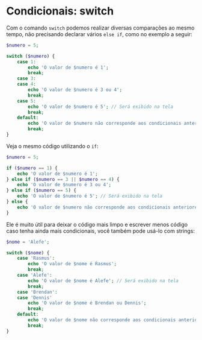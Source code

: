# Condicionais: switch

Com o comando `switch` podemos realizar diversas comparações ao mesmo tempo, não precisando declarar vários `else if`, como no exemplo a seguir:

```php
$numero = 5;

switch ($numero) {
    case 1:
        echo 'O valor de $numero é 1';
        break;
    case 3:
    case 4:
        echo 'O valor de $numero é 3 ou 4';
        break;
    case 5:
        echo 'O valor de $numero é 5'; // Será exibido na tela
        break;
    default:
        echo 'O valor de $numero não corresponde aos condicionais anteriores';
        break;
}
```

Veja o mesmo código utilizando o `if`:

```php
$numero = 5;

if ($numero == 1) {
    echo 'O valor de $numero é 1';
} else if ($numero == 3 || $numero == 4) {
    echo 'O valor de $numero é 3 ou 4';
} else if ($numero == 5) {
    echo 'O valor de $numero é 5'; // Será exibido na tela
} else {
    echo 'O valor de $numero não corresponde aos condicionais anteriores';
}
```

Ele é muito útil para deixar o código mais limpo e escrever menos código caso tenha ainda mais condicionais, você também pode usá-lo com strings:

```php
$nome = 'Alefe';

switch ($nome) {
    case 'Rasmus':
        echo 'O valor de $nome é Rasmus';
        break;
    case 'Alefe':
        echo 'O valor de $nome é Alefe'; // Será exibido na tela
        break;
    case 'Brendan':
    case 'Dennis'
        echo 'O valor de $nome é Brendan ou Dennis';
        break;
    default:
        echo 'O valor de $nome não corresponde aos condicionais anteriores';
        break;
}
```
